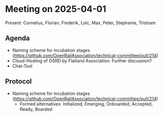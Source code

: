 # Meeting on 2025-04-01

Present: Cornelius, Florian, Frederik, Loïc, Max, Peter, Stephanie, Tristram

## Agenda

* Naming scheme for incubation stages (https://github.com/OpenRailAssociation/technical-committee/pull/214)
* Cloud-Hosting of OSRD by Flatland Association: Further discussion?
* Chat-Tool

## Protocol

* Naming scheme for incubation stages (https://github.com/OpenRailAssociation/technical-committee/pull/214)
  * Formed alternatives: Initialized, Emerging, Onboarded, Accepted, Ready, Boarded

